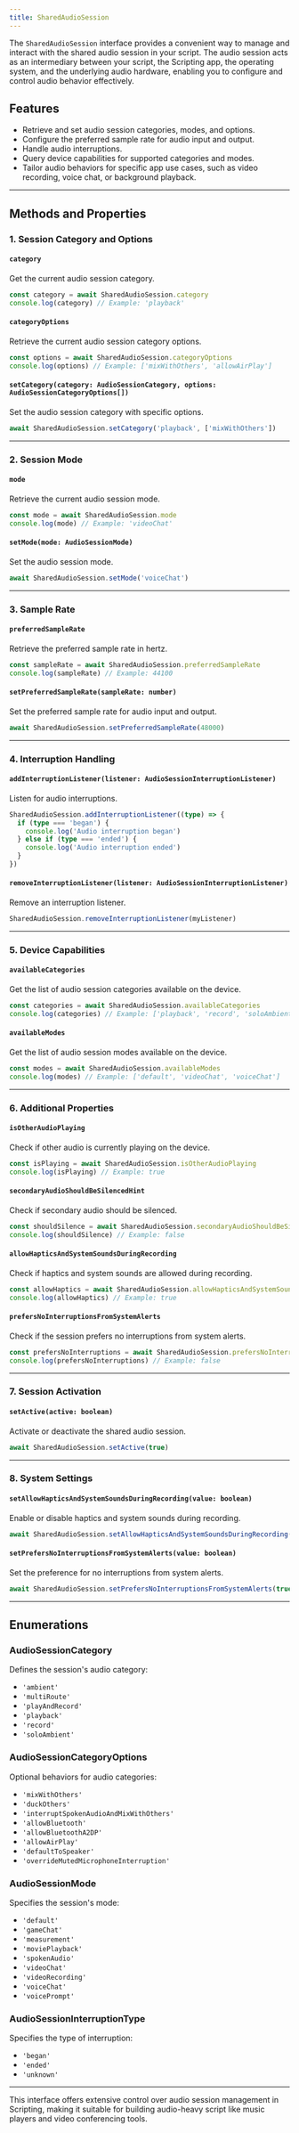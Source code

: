 ```yaml
---
title: SharedAudioSession
---
```

The `SharedAudioSession` interface provides a convenient way to manage and interact with the shared audio session in your script. The audio session acts as an intermediary between your script, the Scripting app, the operating system, and the underlying audio hardware, enabling you to configure and control audio behavior effectively.

## Features

- Retrieve and set audio session categories, modes, and options.
- Configure the preferred sample rate for audio input and output.
- Handle audio interruptions.
- Query device capabilities for supported categories and modes.
- Tailor audio behaviors for specific app use cases, such as video recording, voice chat, or background playback.

---

## Methods and Properties

### 1. **Session Category and Options**

#### **`category`**
Get the current audio session category.

```typescript
const category = await SharedAudioSession.category
console.log(category) // Example: 'playback'
```

#### **`categoryOptions`**
Retrieve the current audio session category options.

```typescript
const options = await SharedAudioSession.categoryOptions
console.log(options) // Example: ['mixWithOthers', 'allowAirPlay']
```

#### **`setCategory(category: AudioSessionCategory, options: AudioSessionCategoryOptions[])`**
Set the audio session category with specific options.

```typescript
await SharedAudioSession.setCategory('playback', ['mixWithOthers'])
```

---

### 2. **Session Mode**

#### **`mode`**
Retrieve the current audio session mode.

```typescript
const mode = await SharedAudioSession.mode
console.log(mode) // Example: 'videoChat'
```

#### **`setMode(mode: AudioSessionMode)`**
Set the audio session mode.

```typescript
await SharedAudioSession.setMode('voiceChat')
```

---

### 3. **Sample Rate**

#### **`preferredSampleRate`**
Retrieve the preferred sample rate in hertz.

```typescript
const sampleRate = await SharedAudioSession.preferredSampleRate
console.log(sampleRate) // Example: 44100
```

#### **`setPreferredSampleRate(sampleRate: number)`**
Set the preferred sample rate for audio input and output.

```typescript
await SharedAudioSession.setPreferredSampleRate(48000)
```

---

### 4. **Interruption Handling**

#### **`addInterruptionListener(listener: AudioSessionInterruptionListener)`**
Listen for audio interruptions.

```typescript
SharedAudioSession.addInterruptionListener((type) => {
  if (type === 'began') {
    console.log('Audio interruption began')
  } else if (type === 'ended') {
    console.log('Audio interruption ended')
  }
})
```

#### **`removeInterruptionListener(listener: AudioSessionInterruptionListener)`**
Remove an interruption listener.

```typescript
SharedAudioSession.removeInterruptionListener(myListener)
```

---

### 5. **Device Capabilities**

#### **`availableCategories`**
Get the list of audio session categories available on the device.

```typescript
const categories = await SharedAudioSession.availableCategories
console.log(categories) // Example: ['playback', 'record', 'soloAmbient']
```

#### **`availableModes`**
Get the list of audio session modes available on the device.

```typescript
const modes = await SharedAudioSession.availableModes
console.log(modes) // Example: ['default', 'videoChat', 'voiceChat']
```

---

### 6. **Additional Properties**

#### **`isOtherAudioPlaying`**
Check if other audio is currently playing on the device.

```typescript
const isPlaying = await SharedAudioSession.isOtherAudioPlaying
console.log(isPlaying) // Example: true
```

#### **`secondaryAudioShouldBeSilencedHint`**
Check if secondary audio should be silenced.

```typescript
const shouldSilence = await SharedAudioSession.secondaryAudioShouldBeSilencedHint
console.log(shouldSilence) // Example: false
```

#### **`allowHapticsAndSystemSoundsDuringRecording`**
Check if haptics and system sounds are allowed during recording.

```typescript
const allowHaptics = await SharedAudioSession.allowHapticsAndSystemSoundsDuringRecording
console.log(allowHaptics) // Example: true
```

#### **`prefersNoInterruptionsFromSystemAlerts`**
Check if the session prefers no interruptions from system alerts.

```typescript
const prefersNoInterruptions = await SharedAudioSession.prefersNoInterruptionsFromSystemAlerts
console.log(prefersNoInterruptions) // Example: false
```

---

### 7. **Session Activation**

#### **`setActive(active: boolean)`**
Activate or deactivate the shared audio session.

```typescript
await SharedAudioSession.setActive(true)
```

---

### 8. **System Settings**

#### **`setAllowHapticsAndSystemSoundsDuringRecording(value: boolean)`**
Enable or disable haptics and system sounds during recording.

```typescript
await SharedAudioSession.setAllowHapticsAndSystemSoundsDuringRecording(true)
```

#### **`setPrefersNoInterruptionsFromSystemAlerts(value: boolean)`**
Set the preference for no interruptions from system alerts.

```typescript
await SharedAudioSession.setPrefersNoInterruptionsFromSystemAlerts(true)
```

---

## Enumerations

### **AudioSessionCategory**
Defines the session's audio category:
- `'ambient'`
- `'multiRoute'`
- `'playAndRecord'`
- `'playback'`
- `'record'`
- `'soloAmbient'`

### **AudioSessionCategoryOptions**
Optional behaviors for audio categories:
- `'mixWithOthers'`
- `'duckOthers'`
- `'interruptSpokenAudioAndMixWithOthers'`
- `'allowBluetooth'`
- `'allowBluetoothA2DP'`
- `'allowAirPlay'`
- `'defaultToSpeaker'`
- `'overrideMutedMicrophoneInterruption'`

### **AudioSessionMode**
Specifies the session's mode:
- `'default'`
- `'gameChat'`
- `'measurement'`
- `'moviePlayback'`
- `'spokenAudio'`
- `'videoChat'`
- `'videoRecording'`
- `'voiceChat'`
- `'voicePrompt'`

### **AudioSessionInterruptionType**
Specifies the type of interruption:
- `'began'`
- `'ended'`
- `'unknown'`

---

This interface offers extensive control over audio session management in Scripting, making it suitable for building audio-heavy script like music players and video conferencing tools.